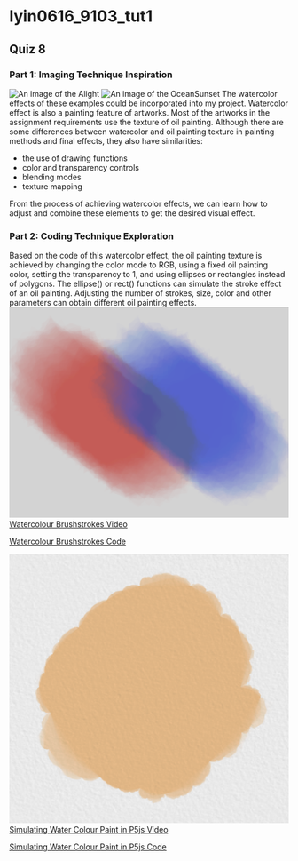 # lyin0616_9103_tut1
## Quiz 8
### Part 1: Imaging Technique Inspiration 
![An image of the Alight](readmeImages/Alight.jpg)
![An image of the OceanSunset](readmeImages/Sunset.jpg)
The watercolor effects of these examples could be incorporated into my project. Watercolor effect is also a painting feature of artworks. Most of the artworks in the assignment requirements use the texture of oil painting. Although there are some differences between watercolor and oil painting texture in painting methods and final effects, they also have similarities:
- the use of drawing functions
- color and transparency controls
- blending modes
- texture mapping

From the process of achieving watercolor effects, we can learn how to adjust and combine these elements to get the desired visual effect.

### Part 2: Coding Technique Exploration
Based on the code of this watercolor effect, the oil painting texture is achieved by changing the color mode to RGB, using a fixed oil painting color, setting the transparency to 1, and using ellipses or rectangles instead of polygons. The ellipse() or rect() functions can simulate the stroke effect of an oil painting. Adjusting the number of strokes, size, color and other parameters can obtain different oil painting effects.
![WatercolourBrushstrokes](readmeImages/WatercolourBrushstrokes.jpg)
[Watercolour Brushstrokes Video](https://www.youtube.com/watch?v=smO_u27QRK0&t=25s)

[Watercolour Brushstrokes Code](https://openprocessing.org/sketch/1009901)

![Watercolour Paint](readmeImages/WatercolourPaint.jpg)
[Simulating Water Colour Paint in P5js Video](https://www.youtube.com/watch?v=olXv8GOfpNw&t=0s)

[Simulating Water Colour Paint in P5js Code](https://editor.p5js.org/BarneyCodes/sketches/QAEms_Oh8)

  





